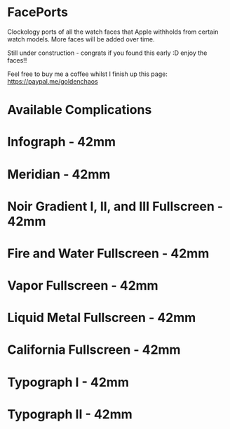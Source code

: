 # FacePorts

Clockology ports of all the watch faces that Apple withholds from certain watch models. More faces will be added over time.

Still under construction - congrats if you found this early :D enjoy the faces!!

Feel free to buy me a coffee whilst I finish up this page: https://paypal.me/goldenchaos

# Available Complications

# Infograph - 42mm

# Meridian - 42mm

# Noir Gradient I, II, and III Fullscreen - 42mm

# Fire and Water Fullscreen - 42mm

# Vapor Fullscreen - 42mm

# Liquid Metal Fullscreen - 42mm

# California Fullscreen - 42mm

# Typograph I - 42mm

# Typograph II - 42mm
